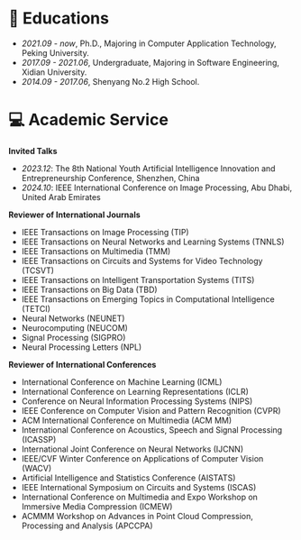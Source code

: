 
# 📖 Educations
- *2021.09 - now*, Ph.D., Majoring in Computer Application Technology, Peking University.
- *2017.09 - 2021.06*, Undergraduate, Majoring in Software Engineering, Xidian University.
- *2014.09 - 2017.06*, Shenyang No.2 High School.

# 💻 Academic Service

**Invited Talks**
- *2023.12*: The 8th National Youth Artificial Intelligence Innovation and Entrepreneurship Conference, Shenzhen, China
- *2024.10*: IEEE International Conference on Image Processing, Abu Dhabi, United Arab Emirates

**Reviewer of International Journals**
- IEEE Transactions on Image Processing (TIP)
- IEEE Transactions on Neural Networks and Learning Systems (TNNLS)
- IEEE Transactions on Multimedia (TMM)
- IEEE Transactions on Circuits and Systems for Video Technology (TCSVT)
- IEEE Transactions on Intelligent Transportation Systems (TITS)
- IEEE Transactions on Big Data (TBD)
- IEEE Transactions on Emerging Topics in Computational Intelligence (TETCI)
- Neural Networks (NEUNET)
- Neurocomputing (NEUCOM)
- Signal Processing (SIGPRO)
- Neural Processing Letters (NPL)

**Reviewer of International Conferences**
- International Conference on Machine Learning (ICML)
- International Conference on Learning Representations (ICLR)
- Conference on Neural Information Processing Systems (NIPS)
- IEEE Conference on Computer Vision and Pattern Recognition (CVPR)
- ACM International Conference on Multimedia (ACM MM)
- International Conference on Acoustics, Speech and Signal Processing (ICASSP)
- International Joint Conference on Neural Networks (IJCNN)
- IEEE/CVF Winter Conference on Applications of Computer Vision (WACV)
- Artificial Intelligence and Statistics Conference (AISTATS)
- IEEE International Symposium on Circuits and Systems (ISCAS)
- International Conference on Multimedia and Expo Workshop on Immersive Media Compression (ICMEW)
- ACMMM Workshop on Advances in Point Cloud Compression, Processing and Analysis (APCCPA)
